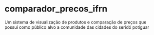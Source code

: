 # comparador_precos_ifrn
Um sistema de visualização de produtos e comparação de preços que possui como público alvo a comunidade das cidades do seridó potiguar
